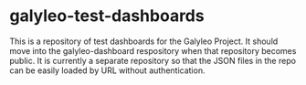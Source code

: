 # galyleo-test-dashboards
This is a repository of test dashboards for the Galyleo Project.  It should move into the galyleo-dashboard respository when that repository becomes public.  It is currently a separate repository so that the JSON files in the repo can be easily loaded by URL without authentication.
